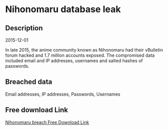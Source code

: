 # Nihonomaru database leak

## Description

2015-12-01

In late 2015, the anime community known as Nihonomaru had their vBulletin forum hacked and 1.7 million accounts exposed. The compromised data included email and IP addresses, usernames and salted hashes of passwords.

## Breached data

Email addresses, IP addresses, Passwords, Usernames

## Free download Link

[Nihonomaru breach Free Download Link](https://link-to.net/1229997/879.3810409560234/dynamic/?r=aHR0cHM6Ly93d3cubWVkaWFmaXJlLmNvbS92aWV3L3UwcVlGYmpFM3BpdFBhcC9uaWhvbm9tYXJ1Lm5ldC9maWxl)